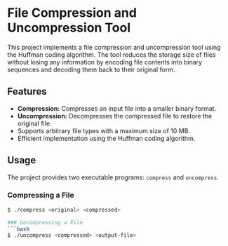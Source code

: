 # File Compression and Uncompression Tool

This project implements a file compression and uncompression tool using the Huffman coding algorithm. The tool reduces the storage size of files without losing any information by encoding file contents into binary sequences and decoding them back to their original form.

## Features
- **Compression:** Compresses an input file into a smaller binary format.
- **Uncompression:** Decompresses the compressed file to restore the original file.
- Supports arbitrary file types with a maximum size of 10 MB.
- Efficient implementation using the Huffman coding algorithm.

## Usage
The project provides two executable programs: `compress` and `uncompress`.

### Compressing a File
```bash
$ ./compress <original> <compressed>

### Uncompressing a File
```bash
$ ./uncompress <compressed> <output-file>

